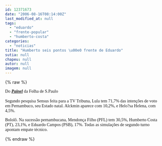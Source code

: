 ```yaml
---
id: 12371673
date: "2006-08-16T08:14:00Z"
last_modified_at: null
tags:
  - "eduardo"
  - "frente-popular"
  - "humberto-costa"
categories:
  - "noticias"
title: "Humberto seis pontos \u00e0 frente de Eduardo"
sutia: null
chapeu: null
autor: null
imagem: null
---
```

{% raw %}
<p><P><FONT face=Verdana>Do <EM><STRONG><A href=\"https://www1.folha.uol.com.br/fsp/brasil/fc1608200601.htm\" target=_blank>Painel</A></STRONG></EM> da Folha de S.Paulo<BR>&nbsp;<BR>Segundo pesquisa Sensus feita para a TV Tribuna, Lula tem 71,7% das intenções de voto em Pernambuco, seu Estado natal. Alckmin aparece com 10,2%, e Helo?sa Helena, com 4,5%.</FONT></P></p>
<p><P><FONT face=Verdana>Bololô. Na sucessão pernambucana, Mendonça Filho (PFL) tem 30,5%, Humberto Costa (PT), 23,1%, e Eduardo Campos (PSB), 17%. Todas as simulações de segundo turno apontam empate técnico.</P></FONT> </p>
{% endraw %}